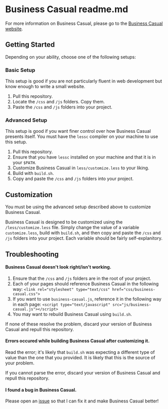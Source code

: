 <h1>Business Casual readme.md</h1>

For more information on Business Casual, please go to the <a href="http://jonathanballands.me/bc" target="_blank">Business
Casual website</a>.

<h2>Getting Started</h2>

Depending on your ability, choose one of the following setups:

<h3>Basic Setup</h3>

This setup is good if you are not particularly fluent in web development but know enough to write a small website.

<ol>
  <li>Pull this repository.</li>
  <li>Locate the <code>/css</code> and <code>/js</code> folders. Copy them.</li>
  <li>Paste the <code>/css</code> and <code>/js</code> folders into your project.</li>
</ol>

<h3>Advanced Setup</h3>

This setup is good if you want finer control over how Business Casual presents itself. You must have the <code>lessc</code> compiler on your machine to use this setup.

<ol>
  <li>Pull this repository.</li>
  <li>Ensure that you have <code>lessc</code> installed on your machine and that it is in your <code>$PATH</code>.</li>
  <li>Customize Business Casual in <code>less/customize.less</code> to your liking.</li>
  <li>Build with <code>build.sh</code>.</li>
  <li>Copy and paste the <code>/css</code> and <code>/js</code> folders into your project.</li>
</ol>

<h2>Customization</h2>

You must be using the advanced setup described above to customize Business Casual.

Business Casual is designed to be customized using the <code>/less/customize.less</code> file. Simply change the value
of a variable <code>customize.less</code>, build with <code>build.sh</code>, and then copy and paste the <code>/css</code>
and <code>/js</code> folders into your project. Each variable should be fairly self-explanitory.

<h2>Troubleshooting</h2>

<h4>Business Casual doesn't look right/isn't working.</h4>

<ol>
  <li>Ensure that the <code>/css</code> and <code>/js</code> folders are in the root of your project.</li>
  <li>Each of your pages should reference Business Casual in the following way:
  <code>&lt;link rel="stylesheet" type="text/css" href="css/business-casual.css"&gt;</code></li>
  <li>If you want to use <code>business-casual.js</code>, reference it in the following way in each page:
  <code>&lt;script type="text/javascript" src="js/business-casual.js"&gt;&lt;/script&gt;</code></li>
  <li>You may want to rebuild Business Casual using <code>build.sh</code>.</li>
</ol>

If none of these resolve the problem, discard your version of Business Casual and repull this repository.

<h4>Errors occured while building Business Casual after customizing it.</h4>

Read the error; it's likely that <code>build.sh</code> was expecting a different type of value than the one that you provided. It is likely that this is the source of your problem.

If you cannot parse the error, discard your version of Business Casual and repull this repository.

<h4>I found a bug in Business Casual.</h4>

Please open an <a href="https://github.com/jballands/Business-Casual/issues" target="_blank">issue</a> so that I can fix it and make Business Casual better!
